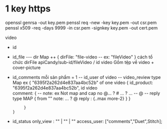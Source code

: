 # 1 key https
openssl genrsa -out key.pem 
penssl req -new -key key.pem -out csr.pem
penssl x509 -req -days 9999 -in csr.pem -signkey key.pem -out cert.pem


video
 - 	id
 - 	id_file
	--- dir Map ++ { dirFile: "file-video -- ex: "fileVideo" }
	cách tổ chức dirFile
	apiCandy/sub-id/fileVideo
		/ id video Gồm tệp về video + cover-picture
 - 	id_comments mỗi sản phẩm = 1 
	-- id_user of video
	-- video_review type Map 
		ex {
		  "6395f2a262d4e837aa4bc52b" of one video
			 { 
				id_product: "6395f2a262d4e837aa4bc52b", id video				
				comment: 
					{
	--  note: ex Not map and cap no @... ? # ... ? ...
	-- @
	-- reply type MAP {
		from ""
		note: ... ?
		@
		reply : {..max more-2} 
	}
					}

			 }
		} 
 - 	id_status
	only_view : "" | "" | ""
	access_user: ["comments","Duet",Stitch];
	